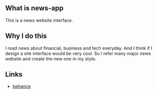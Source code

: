 ## What is news-app

This is a news website interface.


## Why I do this

I read news about financial, business and tech everyday. And I think if I design a site interface would be very cool. So I refer many major news website and create the new one in my style.


## Links
* [behance](https://www.behance.net/gallery/57473371/ui-design-about-news-site "behance")
